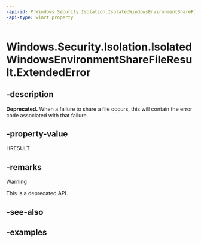 ```yaml
---
-api-id: P:Windows.Security.Isolation.IsolatedWindowsEnvironmentShareFileResult.ExtendedError
-api-type: winrt property
---
```


# Windows.Security.Isolation.IsolatedWindowsEnvironmentShareFileResult.ExtendedError

<!--
public System.Exception ExtendedError { get; }
-->

## -description

**Deprecated.** When a failure to share a file occurs, this will contain the error code associated with that failure.

## -property-value

HRESULT

## -remarks

> [!WARNING]
> This is a deprecated API.

## -see-also

## -examples
